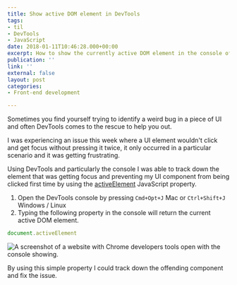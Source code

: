 ```yaml
---
title: Show active DOM element in DevTools
tags:
- til
- DevTools
- JavaScript
date: 2018-01-11T10:46:28.000+00:00
excerpt: How to show the currently active DOM element in the console of Chrome DevTools.
publication: ''
link: ''
external: false
layout: post
categories:
- Front-end development

---
```

Sometimes you find yourself trying to identify a weird bug in a piece of UI and often DevTools comes to the rescue to help you out.

I was experiencing an issue this week where a UI element wouldn't click and get focus without pressing it twice, it only occurred in a particular scenario and it was getting frustrating.

Using DevTools and particularly the console I was able to track down the element that was getting focus and preventing my UI component from being clicked first time by using the [activeElement](https://developer.mozilla.org/en-US/docs/Web/API/Document/activeElement "document.activeElement property on MDN docs ") JavaScript property.

1. Open the DevTools console by pressing `Cmd+Opt+J` Mac or `Ctrl+Shift+J` Windows / Linux
2. Typing the following property in the console will return the current active DOM element.

```js
document.activeElement
```

![A screenshot of a website with Chrome developers tools open with the console showing.](/assets/uploads/2018/01/17/devtools-active-element.png "An example of the the document.activeElement in use")

By using this simple property I could track down the offending component and fix the issue.